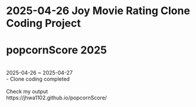 # 2025-04-26 Joy Movie Rating Clone Coding Project
# popcornScore 2025
<br />
2025-04-26 ~ 2025-04-27
<br />
- Clone coding completed
<br />
<br />
Check my output
<br />
https://jhwa1102.github.io/popcornScore/
 
